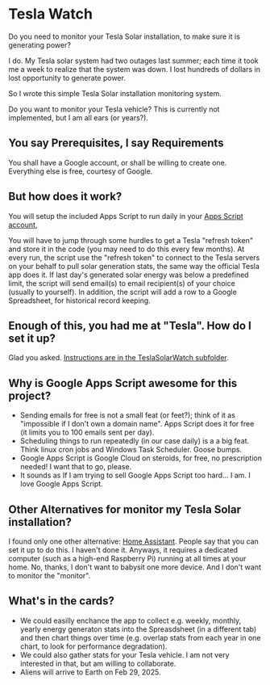 # Tesla Watch

Do you need to monitor your Tesla Solar installation, to make sure it is generating power?

I do. My Tesla solar system had two outages last summer; each time it took me a week to realize that the system was down. I lost hundreds of dollars in lost opportunity to generate power.

So I wrote this simple Tesla Solar installation monitoring system.

Do you want to monitor your Tesla vehicle?
This is currently not implemented, but I am all ears (or years?).

## You say Prerequisites, I say Requirements

You shall have a Google account, or shall be willing to create one. 
Everything else is free, courtesy of Google.

## But how does it work?

You will setup the included Apps Script to run daily in your [Apps Script account](https://script.google.com/home),

You will have to jump through some hurdles to get a Tesla "refresh token" and store it in the code (you may need to do this every few months).
At every run, the script use the "refresh token" to connect to the Tesla servers on your behalf to pull solar generation stats,
the same way the official Tesla app does it.
If last day's generated solar energy was below a predefined limit, the script will send email(s) to email recipient(s) of your choice 
(usually to yourself).
In addition, the script will add a row to a Google Spreadsheet, for historical record keeping.

## Enough of this, you had me at "Tesla". How do I set it up?
Glad you asked. [Instructions are in the TeslaSolarWatch subfolder](TeslaSolarWatch/README.md).

## Why is Google Apps Script awesome for this project?

- Sending emails for free is not a small feat (or feet?); think of it as "impossible if I don't own a domain name". Apps Script does it for free (it limits you to 100 emails sent per day).
- Scheduling things to run repeatedly (in our case daily) is a a big feat. Think linux cron jobs and Windows Task Scheduler. Goose bumps.
- Google Apps Script is Google Cloud on steroids, for free, no prescription needed! I want that to go, please.
- It sounds as If I am trying to sell Google Apps Script too hard... I am. I love Google Apps Script.

## Other Alternatives for monitor my Tesla Solar installation?

I found only one other alternative: [Home Assistant](https://www.home-assistant.io/).
People say that you can set it up to do this. I haven't done it.
Anyways, it requires a dedicated computer (such as a high-end Raspberry Pi) running at all times at your home. No, thanks, I don't want to babysit one more device. And I don't want to monitor the "monitor".

## What's in the cards?
- We could easilly enchance the app to collect e.g. weekly, monthly, yearly energy generaton stats into the Spreasdsheet (in a different tab) and then chart things over time (e.g. overlap stats from each year in one chart, to look for performance degradation).
- We could also gather stats for your Tesla vehicle. I am not very interested in that, but am willing to collaborate.
- Aliens will arrive to Earth on Feb 29, 2025. 
